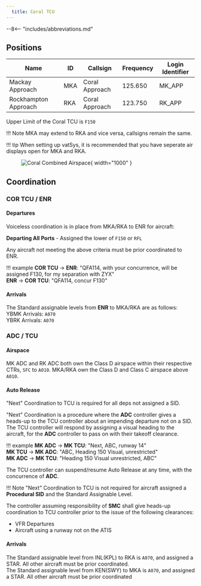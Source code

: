 ```yaml
---
  title: Coral TCU
---
```


--8<-- "includes/abbreviations.md"

## Positions

| Name               | ID      | Callsign       | Frequency        | Login Identifier              |
| ------------------ | --------------| -------------- | ---------------- | ---------------------|
| Mackay Approach  | MKA | Coral Approach  | 125.650       | MK_APP    |
| Rockhampton Approach  | RKA | Coral Approach   | 123.750        | RK_APP                 |

Upper Limit of the Coral TCU is `F150`

!!! Note
    MKA may extend to RKA and vice versa, callsigns remain the same.

!!! tip
    When setting up vatSys, it is recommended that you have seperate air displays open for MKA and RKA.
    <figure markdown>
    ![Coral Combined Airspace](img/coralrec.png){ width="1000" }
    </figure>
## Coordination

### COR TCU / ENR
#### Departures
Voiceless coordination is in place from MKA/RKA to ENR for aircraft:  

**Departing All Ports** - Assigned the lower of `F150` or `RFL`  

Any aircraft not meeting the above criteria must be prior coordinated to ENR.

!!! example
    <span class="hotline">**COR TCU** -> **ENR**</span>: "QFA114, with your concurrence, will be assigned F130, for my separation with ZYX"  
    <span class="hotline">**ENR** -> **COR TCU**</span>: "QFA114, concur F130"  

#### Arrivals
The Standard assignable levels from **ENR** to MKA/RKA are as follows:  
YBMK Arrivals: `A070`  
YBRK Arrivals: `A070`

### ADC / TCU

#### Airspace
MK ADC and RK ADC both own the Class D airspace within their respective CTRs, `SFC` to `A010`. MKA/RKA own the Class D and Class C airspace above `A010`.
#### Auto Release
"Next" Coordination to TCU is required for all deps not assigned a SID.

"Next" Coordination is a procedure where the **ADC** controller gives a heads-up to the TCU controller about an impending departure not on a SID. The TCU controller will respond by assigning a visual heading to the aircraft, for the **ADC** controller to pass on with their takeoff clearance.

!!! example
    <span class="hotline">**MK ADC** -> **MK TCU**</span>: "Next, ABC, runway 14"  
    <span class="hotline">**MK TCU** -> **MK ADC**</span>: "ABC, Heading 150 Visual, unrestricted"  
    <span class="hotline">**MK ADC** -> **MK TCU**</span>: "Heading 150 Visual unrestricted, ABC"

The TCU controller can suspend/resume Auto Release at any time, with the concurrence of **ADC**.

!!! Note
    "Next" Coordination to TCU is not required for aircraft assigned a **Procedural SID** and the Standard Assignable Level.

The controller assuming responsibility of **SMC** shall give heads-up coordination to TCU controller prior to the issue of the following clearances:  

- VFR Departures  
- Aircraft using a runway not on the ATIS

#### Arrivals
The Standard assignable level from INL(KPL) to RKA is `A070`, and assigned a STAR. All other aircraft must be prior coordinated.  
The Standard assignable level from KEN(SWY) to MKA is `A070`, and assigned a STAR. All other aircraft must be prior coordinated
